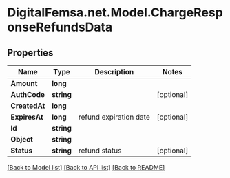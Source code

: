 # DigitalFemsa.net.Model.ChargeResponseRefundsData

## Properties

Name | Type | Description | Notes
------------ | ------------- | ------------- | -------------
**Amount** | **long** |  | 
**AuthCode** | **string** |  | [optional] 
**CreatedAt** | **long** |  | 
**ExpiresAt** | **long** | refund expiration date | [optional] 
**Id** | **string** |  | 
**Object** | **string** |  | 
**Status** | **string** | refund status | [optional] 

[[Back to Model list]](../README.md#documentation-for-models) [[Back to API list]](../README.md#documentation-for-api-endpoints) [[Back to README]](../README.md)

